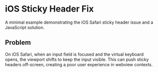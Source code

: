 # iOS Sticky Header Fix

A minimal example demonstrating the iOS Safari sticky header issue and a JavaScript solution.

## Problem

On iOS Safari, when an input field is focused and the virtual keyboard opens, the viewport shifts to keep the input visible. This can push sticky headers off-screen, creating a poor user experience in webview contexts.
